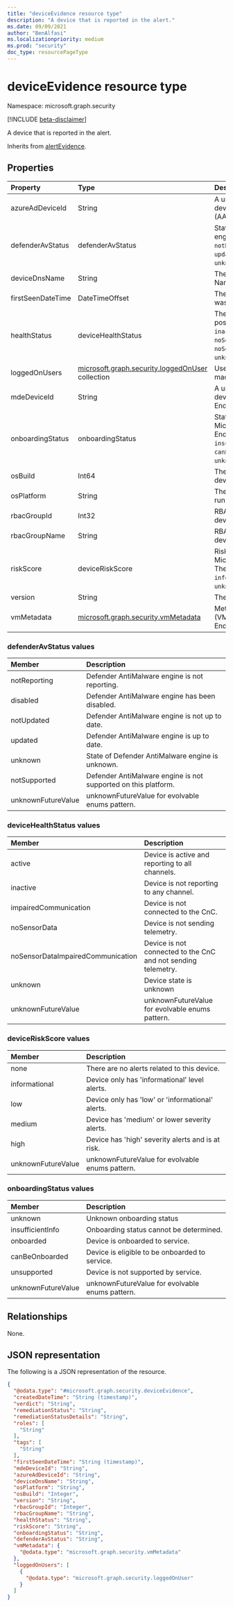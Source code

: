 ```yaml
---
title: "deviceEvidence resource type"
description: "A device that is reported in the alert."
ms.date: 09/09/2021
author: "BenAlfasi"
ms.localizationpriority: medium
ms.prod: "security"
doc_type: resourcePageType
---
```


# deviceEvidence resource type

Namespace: microsoft.graph.security

[!INCLUDE [beta-disclaimer](../../includes/beta-disclaimer.md)]

A device that is reported in the alert.

Inherits from [alertEvidence](../resources/security-alertevidence.md).

## Properties
|Property|Type|Description|
|:---|:---|:---|
|azureAdDeviceId|String|A unique identifier assigned to a device by Azure Active Directory (AAD) when device is AAD joined.|
|defenderAvStatus|defenderAvStatus|State of the Defender AntiMalware engine. The possible values are: `notReporting`, `disabled`, `notUpdated`, `updated`, `unknown`, `notSupported`, `unknownFutureValue`.|
|deviceDnsName|String|The FQDN (Fully Qualified Domain Name) for the device.|
|firstSeenDateTime|DateTimeOffset|The date and time when the device was first seen.|
|healthStatus|deviceHealthStatus|The health state of the device.The possible values are: `active`, `inactive`, `impairedCommunication`, `noSensorData`, `noSensorDataImpairedCommunication`, `unknown`, `unknownFutureValue`.|
|loggedOnUsers|[microsoft.graph.security.loggedOnUser](../resources/security-intune-loggedonuser.md) collection|Users that were loggen on the machine during the time of the alert.|
|mdeDeviceId|String|A unique identifier assigned to a device by Microsoft Defender for Endpoint.|
|onboardingStatus|onboardingStatus|Status of machine onboarding to Microsoft Defender for Endpoint.The possible values are: `insufficientInfo`, `onboarded`, `canBeOnboarded`, `unsupported`, `unknownFutureValue`.|
|osBuild|Int64|The build version for the OS the device is running.|
|osPlatform|String|The OS platform the device is running.|
|rbacGroupId|Int32|RBAC (Role Based Access Control) device group id.|
|rbacGroupName|String|RBAC (Role Based Access Control) device group name.|
|riskScore|deviceRiskScore|Risk score as evaluated by Microsoft Defender for Endpoint. The possible values are: `none`, `informational`, `low`, `medium`, `high`, `unknownFutureValue`.|
|version|String|The version of the OS platform.|
|vmMetadata|[microsoft.graph.security.vmMetadata](../resources/security-vmmetadata.md)|Metadata of the Virtual Machine (VM) Microsoft Defender for Endpoint is running on.|

### defenderAvStatus values 

| Member                     | Description                                                   |
| :--------------------------| :------------------------------------------------------------ |
| notReporting               | Defender AntiMalware engine is not reporting.                 |
| disabled                   | Defender AntiMalware engine has been disabled.                |
| notUpdated                 | Defender AntiMalware engine is not up to date.                |
| updated                    | Defender AntiMalware engine is up to date.                    |
| unknown                    | State of Defender AntiMalware engine is unknown.              |
| notSupported               | Defender AntiMalware engine is not supported on this platform.|
| unknownFutureValue         | unknownFutureValue for evolvable enums pattern.               |


### deviceHealthStatus values 

| Member                     | Description                                                               |
| :--------------------------| :------------------------------------------------------------------------ |
| active                               | Device is active and reporting to all channels.                 |
| inactive                             | Device is not reporting to any channel.                         |
| impairedCommunication                | Device is not connected to the CnC.                             |
| noSensorData                         | Device is not sending telemetry.                                |
| noSensorDataImpairedCommunication    | Device is not connected to the CnC and not sending telemetry.   |
| unknown                              | Device state is unknown                                         |
| unknownFutureValue                   | unknownFutureValue for evolvable enums pattern.                 |

### deviceRiskScore values 

| Member                     | Description                                                               |
| :--------------------------| :------------------------------------------------------------------------ |
| none                       | There are no alerts related to this device.                               |
| informational              | Device only has 'informational' level alerts.                             |
| low                        | Device only has 'low' or 'informational' alerts.                          |
| medium                     | Device has 'medium' or lower severity alerts.                             |
| high                       | Device has 'high' severity alerts and is at risk.                         |
| unknownFutureValue         | unknownFutureValue for evolvable enums pattern.                           |


### onboardingStatus values 

| Member                     | Description                                    |
| :--------------------------| :--------------------------------------------- |
| unknown                    | Unknown onboarding status                      |
| insufficientInfo           | Onboarding status cannot be determined.        |
| onboarded                  | Device is onboarded to service.                |
| canBeOnboarded             | Device is eligible to be onboarded to service. |
| unsupported                | Device is not supported by service.            |
| unknownFutureValue         | unknownFutureValue for evolvable enums pattern.|


## Relationships
None.

## JSON representation
The following is a JSON representation of the resource.
<!-- {
  "blockType": "resource",
  "@odata.type": "microsoft.graph.security.deviceEvidence"
}
-->
``` json
{
  "@odata.type": "#microsoft.graph.security.deviceEvidence",
  "createdDateTime": "String (timestamp)",
  "verdict": "String",
  "remediationStatus": "String",
  "remediationStatusDetails": "String",
  "roles": [
    "String"
  ],
  "tags": [
    "String"
  ],
  "firstSeenDateTime": "String (timestamp)",
  "mdeDeviceId": "String",
  "azureAdDeviceId": "String",
  "deviceDnsName": "String",
  "osPlatform": "String",
  "osBuild": "Integer",
  "version": "String",
  "rbacGroupId": "Integer",
  "rbacGroupName": "String",
  "healthStatus": "String",
  "riskScore": "String",
  "onboardingStatus": "String",
  "defenderAvStatus": "String",
  "vmMetadata": {
    "@odata.type": "microsoft.graph.security.vmMetadata"
  },
  "loggedOnUsers": [
    {
      "@odata.type": "microsoft.graph.security.loggedOnUser"
    }
  ]
}
```